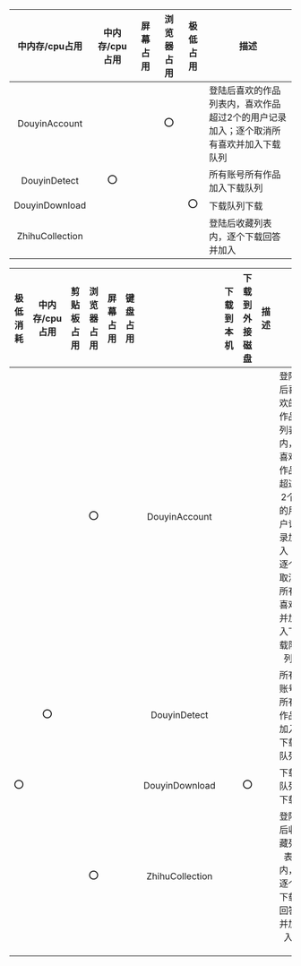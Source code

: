 | 中内存/cpu占用  | 中内存/cpu占用 | 屏幕占用 | 浏览器占用 | 极低占用 | 描述                                                         |
| :-------------: | :------------: | :------: | :--------: | :------: | ------------------------------------------------------------ |
|  DouyinAccount  |                |          |     ⭕      |          | 登陆后喜欢的作品列表内，喜欢作品超过2个的用户记录加入；逐个取消所有喜欢并加入下载队列 |
|  DouyinDetect   |       ⭕        |          |            |          | 所有账号所有作品加入下载队列                                 |
| DouyinDownload  |                |          |            |    ⭕     | 下载队列下载                                                 |
| ZhihuCollection |                |          |            |          | 登陆后收藏列表内，逐个下载回答并加入                         |



| 极低消耗 | 中内存/cpu占用 | 剪贴板占用 | 浏览器占用 | 屏幕占用 | 键盘占用 |                 | 下载到本机 | 下载到外接磁盘 | 描述 |                                                              |      |
| :------: | :------------: | :--------: | :--------: | :------: | :------: | :-------------: | :--------: | :------------: | :--: | :----------------------------------------------------------: | :--: |
|          |                |            |     ⭕      |          |          |  DouyinAccount  |            |                |      | 登陆后喜欢的作品列表内，喜欢作品超过2个的用户记录加入；逐个取消所有喜欢并加入下载队列 |      |
|          |       ⭕        |            |            |          |          |  DouyinDetect   |            |                |      |                 所有账号所有作品加入下载队列                 |      |
|    ⭕     |                |            |            |          |          | DouyinDownload  |            |       ⭕        |      |                         下载队列下载                         |      |
|          |                |            |     ⭕      |          |          | ZhihuCollection |            |                |      |             登陆后收藏列表内，逐个下载回答并加入             |      |
|          |                |            |            |          |          |                 |            |                |      |                                                              |      |
|          |                |            |            |          |          |                 |            |                |      |                                                              |      |
|          |                |            |            |          |          |                 |            |                |      |                                                              |      |